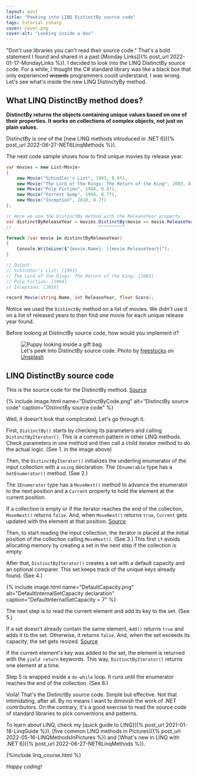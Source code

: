 ```yaml
---
layout: post
title: "Peeking into LINQ DistinctBy source code"
tags: tutorial csharp
cover: Cover.png
cover-alt: "Looking inside a box" 
---
```


"Don't use libraries you can't read their source code." That's a bold statement I found and shared in a past [Monday Links]({% post_url 2022-01-17-MondayLinks %}). I decided to look into the LINQ DistinctBy source code. For a while, I thought the C# standard library was like a black box that only experienced ~~wizards~~ programmers could understand. I was wrong. Let's see what's inside the new LINQ DistinctyBy method.

## What LINQ DistinctBy method does?

**DistinctBy returns the objects containing unique values based on one of their properties. It works on collections of complex objects, not just on plain values.**

DistinctBy is one of the [new LINQ methods introduced in .NET 6]({% post_url 2022-06-27-NET6LinqMethods %}).

The next code sample shows how to find unique movies by release year.

```csharp
var movies = new List<Movie>
{
    new Movie("Schindler's List", 1993, 8.9f),
    new Movie("The Lord of the Rings: The Return of the King", 2003, 8.9f),
    new Movie("Pulp Fiction", 1994, 8.8f),
    new Movie("Forrest Gump", 1994, 8.7f),
    new Movie("Inception", 2010, 8.7f)
};

// Here we use the DistinctBy method with the ReleaseYear property
var distinctByReleaseYear = movies.DistinctBy(movie => movie.ReleaseYear);
//                                 ^^^^^^^^^^

foreach (var movie in distinctByReleaseYear)
{
    Console.WriteLine($"{movie.Name}: [{movie.ReleaseYear}]");
}

// Output:
// Schindler's List: [1993]
// The Lord of the Rings: The Return of the King: [2003]
// Pulp Fiction: [1994]
// Inception: [2010]

record Movie(string Name, int ReleaseYear, float Score);
```

Notice we used the `DistinctBy` method on a list of movies. We didn't use it on a list of released years to then find one movie for each unique release year found.

Before looking at DistinctBy source code, how would you implement it?

<figure>
<img src="https://images.unsplash.com/photo-1607451481819-dc811fca803a?crop=entropy&cs=tinysrgb&fit=crop&fm=jpg&h=400&ixid=MnwxfDB8MXxyYW5kb218MHx8fHx8fHx8MTY0MDc5OTg4OA&ixlib=rb-1.2.1&q=80&utm_campaign=api-credit&utm_medium=referral&utm_source=unsplash_source&w=600" alt="Puppy looking inside a gift bag" />

<figcaption>Let's peek into DistinctBy source code. Photo by <a href="https://unsplash.com/@freestocks?utm_source=unsplash&utm_medium=referral&utm_content=creditCopyText">freestocks</a> on <a href="https://unsplash.com/?utm_source=unsplash&utm_medium=referral&utm_content=creditCopyText">Unsplash</a></figcaption>
</figure>

## LINQ DistinctBy source code

This is the source code for the DistinctBy method. [Source](https://github.com/dotnet/runtime/blob/main/src/libraries/System.Linq/src/System/Linq/Distinct.cs#L48)

{% include image.html name="DistinctByCode.png" alt="DistinctBy source code" caption="DistinctBy source code" %}

Well, it doesn't look that complicated. Let's go through it.

First, `DistinctBy()` starts by checking its parameters and calling `DistinctByIterator()`. This is a common pattern in other LINQ methods. Check parameters in one method and then call a child iterator method to do the actual logic. (See 1. in the image above)

Then, the `DistinctByIterator()` initializes the underling enumerator of the input collection with a `using` declaration. The `IEnumerable` type has a `GetEnumerator()` method. (See 2.)

The `IEnumerator` type has a `MoveNext()` method to advance the enumerator to the next position and a `Current` property to hold the element at the current position.

If a collection is empty or if the iterator reaches the end of the collection, `MoveNext()` returns `false`. And, when `MoveNext()` returns `true`, `Current` gets updated with the element at that position. [Source](https://docs.microsoft.com/en-us/dotnet/api/system.collections.ienumerator?view=net-6.0)

Then, to start reading the input collection, the iterator is placed at the initial position of the collection calling `MoveNext()`. (See 3.) This first `if` avoids allocating memory by creating a set in the next step if the collection is empty.

After that, `DistinctByIterator()` creates a set with a default capacity and an optional comparer. This set keeps track of the unique keys already found. (See 4.)

{% include image.html name="DefaultCapacity.png" alt="DefaultInternalSetCapacity declaration" caption="DefaultInternalSetCapacity = 7" %}

The next step is to read the current element and add its key to the set. (See 5.)

If a set doesn't already contain the same element, `Add()` returns `true` and adds it to the set. Otherwise, it returns `false`. And, when the set exceeds its capacity, the set gets resized. [Source](https://docs.microsoft.com/en-us/dotnet/api/system.collections.generic.hashset-1.add?view=net-6.0#System_Collections_Generic_HashSet_1_Add__0_)

If the current element's key was added to the set, the element is returned with the `yield return` keywords. This way, `DistinctByIterator()` returns one element at a time.

Step 5 is wrapped inside a `do-while` loop. It runs until the enumerator reaches the end of the collection. (See 6.)

Voilà! That's the DistinctBy source code. Simple but effective. Not that intimidating, after all. By no means I want to diminish the work of .NET contributors. On the contrary, it's a good exercise to read the source code of standard libraries to pick conventions and patterns.

To learn about LINQ, check my [quick guide to LINQ]({% post_url 2021-01-18-LinqGuide %}), [five common LINQ methods in Pictures]({% post_url 2022-05-16-LINQMethodsInPictures %}) and [What's new in LINQ with .NET 6]({% post_url 2022-06-27-NET6LinqMethods %}).

{%include linq_course.html %}

_Happy coding!_